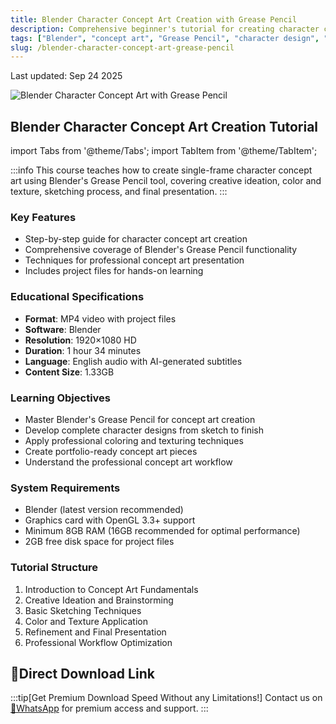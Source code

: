 ```yaml
---
title: Blender Character Concept Art Creation with Grease Pencil
description: Comprehensive beginner's tutorial for creating character concept art using Blender's Grease Pencil tool
tags: ["Blender", "concept art", "Grease Pencil", "character design", "tutorial", "3D art"]
slug: /blender-character-concept-art-grease-pencil
---
```


Last updated: Sep 24 2025

![Blender Character Concept Art with Grease Pencil](https://www.gfxcamp.com/wp-content/uploads/2025/09/CONCEPT-Creating-Character-Concept-Art-with-Blender-and-Grease-Pencil.jpg)

## Blender Character Concept Art Creation Tutorial
import Tabs from '@theme/Tabs';
import TabItem from '@theme/TabItem';

:::info
This course teaches how to create single-frame character concept art using Blender's Grease Pencil tool, covering creative ideation, color and texture, sketching process, and final presentation.
:::

### Key Features

- Step-by-step guide for character concept art creation
- Comprehensive coverage of Blender's Grease Pencil functionality
- Techniques for professional concept art presentation
- Includes project files for hands-on learning

### Educational Specifications

- **Format**: MP4 video with project files
- **Software**: Blender
- **Resolution**: 1920×1080 HD
- **Duration**: 1 hour 34 minutes
- **Language**: English audio with AI-generated subtitles
- **Content Size**: 1.33GB

### Learning Objectives

- Master Blender's Grease Pencil for concept art creation
- Develop complete character designs from sketch to finish
- Apply professional coloring and texturing techniques
- Create portfolio-ready concept art pieces
- Understand the professional concept art workflow

### System Requirements

- Blender (latest version recommended)
- Graphics card with OpenGL 3.3+ support
- Minimum 8GB RAM (16GB recommended for optimal performance)
- 2GB free disk space for project files

### Tutorial Structure

1. Introduction to Concept Art Fundamentals
2. Creative Ideation and Brainstorming
3. Basic Sketching Techniques
4. Color and Texture Application
5. Refinement and Final Presentation
6. Professional Workflow Optimization

## 🚀Direct Download Link
:::tip[Get Premium Download Speed Without any Limitations!]
Contact us on [💬WhatsApp](https://wa.me/+8613237610083) for premium  access and support.
:::